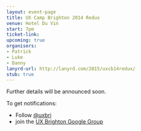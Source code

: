 ```yaml
---
layout: event-page  
title: UX Camp Brighton 2014 Redux
venue: Hotel Du Vin
start: 7pm
ticket-link: 
upcoming: true
organisers:
- Patrick
- Luke
- Danny
lanyrd-url: http://lanyrd.com/2015/uxcb14redux/
stub: true
---
```


Further details will be announced soon.

To get notifications:

- Follow [@uxbri](http://twitter.com/uxbri "UX Brighton on Twitter")
- join the [UX Brighton Google Group](https://groups.google.com/forum/#!forum/uxbri "")